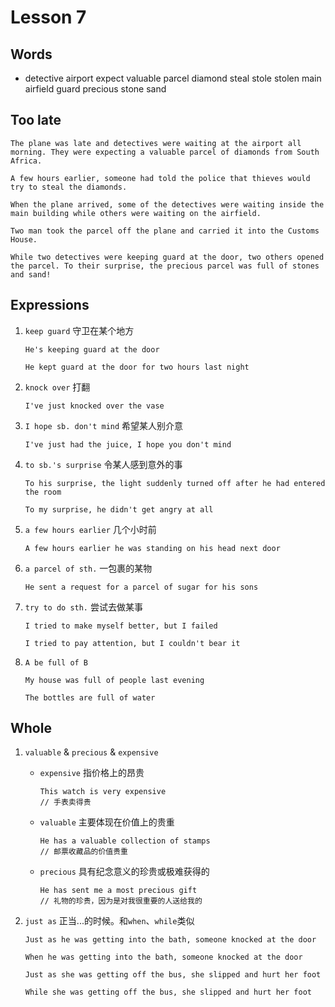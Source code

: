 # Lesson 7

## Words

- detective airport expect valuable parcel diamond steal stole stolen main airfield guard precious stone sand

## Too late

```
The plane was late and detectives were waiting at the airport all morning. They were expecting a valuable parcel of diamonds from South Africa.

A few hours earlier, someone had told the police that thieves would try to steal the diamonds.

When the plane arrived, some of the detectives were waiting inside the main building while others were waiting on the airfield.

Two man took the parcel off the plane and carried it into the Customs House.

While two detectives were keeping guard at the door, two others opened the parcel. To their surprise, the precious parcel was full of stones and sand!
```

## Expressions

1. `keep guard` 守卫在某个地方

   ```
   He's keeping guard at the door

   He kept guard at the door for two hours last night
   ```

2. `knock over` 打翻

   ```
   I've just knocked over the vase
   ```

3. `I hope sb. don't mind` 希望某人别介意

   ```
   I've just had the juice, I hope you don't mind
   ```

4. `to sb.'s surprise` 令某人感到意外的事

   ```
   To his surprise, the light suddenly turned off after he had entered the room

   To my surprise, he didn't get angry at all
   ```

5. `a few hours earlier` 几个小时前

   ```
   A few hours earlier he was standing on his head next door
   ```

6. `a parcel of sth.` 一包裹的某物

   ```
   He sent a request for a parcel of sugar for his sons
   ```

7. `try to do sth.` 尝试去做某事

   ```
   I tried to make myself better, but I failed

   I tried to pay attention, but I couldn't bear it
   ```

8. `A be full of B`

   ```
   My house was full of people last evening

   The bottles are full of water
   ```

## Whole

1. `valuable` & `precious` & `expensive`

   - `expensive` 指价格上的昂贵

     ```
     This watch is very expensive
     // 手表卖得贵
     ```

   - `valuable` 主要体现在价值上的贵重

     ```
     He has a valuable collection of stamps
     // 邮票收藏品的价值贵重
     ```

   - `precious` 具有纪念意义的珍贵或极难获得的

     ```
     He has sent me a most precious gift
     // 礼物的珍贵，因为是对我很重要的人送给我的
     ```

2. `just as` 正当...的时候。和`when`、`while`类似

   ```
   Just as he was getting into the bath, someone knocked at the door

   When he was getting into the bath, someone knocked at the door

   Just as she was getting off the bus, she slipped and hurt her foot

   While she was getting off the bus, she slipped and hurt her foot
   ```

